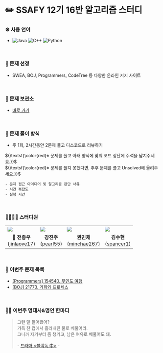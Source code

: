 # :pencil2: SSAFY 12기 16반 알고리즘 스터디
### ⚙ 사용 언어
- ![Java](https://img.shields.io/badge/Java-ff7f00.svg?&style=for-the-badge&logo=Java&logoColor=white)
  ![C++](https://img.shields.io/badge/C++-00599C.svg?&style=for-the-badge&logo=cplusplus&logoColor=white)
  ![Python](https://img.shields.io/badge/Python-3776AB.svg?&style=for-the-badge&logo=Python&logoColor=white)

<br>

### 📌 문제 선정
- SWEA, BOJ, Programmers, CodeTree 등 다양한 온라인 저지 사이트

<br>

### 💾 문제 보관소
- [바로 가기](https://github.com/jinlaove17/2024_SSAFY_AlgorithmStudy/tree/main/Problem_Archive)

<br>

### 🧾 문제 풀이 방식
- 주 1회, 2시간동안 2문제 풀고 디스코드로 리뷰하기

${\textsf{\color{red}※ 문제를 풀고 아래 양식에 맞춰 코드 상단에 주석을 남겨주세요.}}$<br>
${\textsf{\color{red}※ 문제를 풀지 못했다면, 추후 문제를 풀고 Unsolved에 올려주세요.}}$
```
- 문제 접근 아이디어 및 알고리즘 판단 사유
- 시간 복잡도
- 실행 시간
```

<br>

### 👨‍👩‍👧‍👦 스터디원
<table style="width: 100%;">
    <tr>
      <td>
        <a href="https://github.com/jinlaove17">
          <img src="https://github.com/jinlaove17.png" />
        </a>
      <td>
        <a href="https://github.com/Pearl-K">
          <img src="https://github.com/Pearl-K.png" />
        </a>
      </td>
      <td>
        <a href="https://github.com/MinchaeKwon">
          <img src="https://github.com/MinchaeKwon.png" />
        </a>
      </td>
      <td>
        <a href="https://github.com/KSH00610">
          <img src="https://github.com/KSH00610.png" />
        </a>
      </td>
    </tr>
    <tr>
      <td align="center"><b>👑 전종우</b><br><a href="https://solved.ac/profile/jinlaove17">(jinlaove17)</a></td>
      <td align="center"><b>강진주</b><br><a href="https://solved.ac/pearl55">(pearl55)</a></td>
      <td align="center"><b>권민채</b><br><a href="https://solved.ac/profile/minchae267">(minchae267)</a></td>
      <td align="center"><b>김수현</b><br><a href="https://solved.ac/profile/spancer1">(spancer1)</a></td>
    </tr>
</table>

<br>

### 📆 이번주 문제 목록
- [[Programmers] 154540. 무인도 여행](https://school.programmers.co.kr/learn/courses/30/lessons/154540)
- [[BOJ] 21773. 가희와 프로세스](https://www.acmicpc.net/problem/21773)

<br>

### 🧑‍🏫 이번주 명대사&명언 한마디
> 그런 말 들어봤어?<br>
가득 찬 컵에서 흘러내린 물로 베풀어라.<br>
그니까 자기부터 좀 챙기고, 남은 여유로 베풀어도 돼.<br><br>
\- [드라마 <블랙독 中>](https://youtube.com/shorts/e1MRhIA9J_0?si=K0hBquMXX-Rinv-u) -
